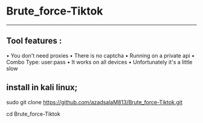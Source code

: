 # Brute_force-Tiktok
---------------------------

Tool features :
-----------------------------------------------
 • You don't need proxies
 • There is no captcha
 • Running on a private api
 • Combo Type: user:pass
 • It works on all devices
 • Unfortunately it's a little slow
 
install in kali linux; 
--------------------------
sudo git clone https://github.com/azadsalaM813/Brute_force-Tiktok.git

cd Brute_force-Tiktok
